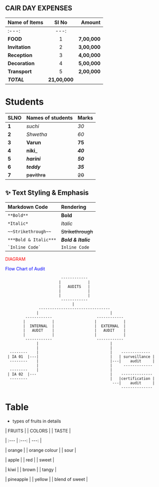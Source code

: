 

## CAIR DAY EXPENSES

| **Name of Items** | **Sl No** | **Amount** |
| :--- | :---: | ---: |
| :---: | ---: |
| **FOOD** | 1 | **7,00,000** |
| **Invitation** | 2| **3,00,000** |
| **Reception** | 3| **4,00,000** |
| **Decoration** | 4 | **5,00,000** |
| **Transport** | 5 | **2,00,000**
|***TOTAL*** | **21,00,000** |







# Students

| SLNO | Names of students | Marks |
| :--- |:--- | :--- |
| **1** |*suchi* | *30* |
| **2** |_Shwetha_ | _60_ |
| **3** |**Varun** | **75** |
| **4** |__niki___ | ___40___ |
| **5** |***harini*** | ***50*** |
| **6** |___teddy___ | ___35___ |
| **7** |~~pavithra~~ | ~~20~~ |





## ✨ Text Styling & Emphasis

| Markdown Code | Rendering |
| :--- | :--- |
| `**Bold**` | **Bold** |
| `*Italic*` | *Italic* |
| `~~Strikethrough~~` | ~~Strikethrough~~ |
| `***Bold & Italic***` | ***Bold & Italic*** |
| `` `Inline Code` `` | `Inline Code` |







































<font color="red">DIAGRAM</font>


<font color="blue">Flow Chart of Audit</font>

                             ------------
                            |            |
                            |   AUDITS   |
                            |            |
                            |            |
                             ------------
                                  |
                   --------------------------------
                  |                                |
             ------------                    ------------
            |            |                  |            |
            |  INTERNAL  |                  |  EXTERNAL  |
            |   AUDIT    |                  |   AUDIT    |
            |            |                  |            |
             ------------                    ------------
                  |                                |
                  |                                |
      --------    |                                |    -------------
     | IA 01  |---|                                |   | surveillance |
      --------    |                                |---|    audit     |
                  |                                |     -------------
      --------    |                                |
     | IA 02  |---                                 |    --------------
      --------                                     |   |certification |
                                                    ---|    audit     |
                                                        --------------










# Table


 - types of fruits in details



 | FRUITS | | COLORS | | TASTE |

 | :--- | :---: | ---: |

| orange | | orange colour | | sour |

| apple | | red | | sweet |

| kiwi | | brown | | tangy |

| pineapple | | yellow | | blend of sweet |


